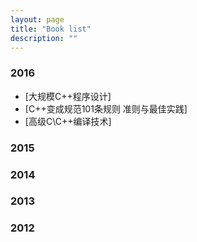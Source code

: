 ```yaml
---
layout: page
title: "Book list"
description: ""
---
```


### 2016
+ [大规模C++程序设计]
+ [C++变成规范101条规则 准则与最佳实践]
+ [高级C\C++编译技术]

### 2015

### 2014

### 2013

### 2012

